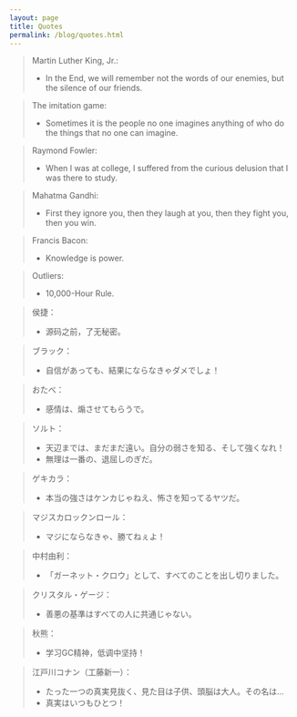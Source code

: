 ```yaml
---
layout: page
title: Quotes
permalink: /blog/quotes.html
---
```


> Martin Luther King, Jr.:<br>
> * In the End, we will remember not the words of our enemies, but the silence of our friends.

> The imitation game:<br>
> * Sometimes it is the people no one imagines anything of who do the things that no one can imagine.

> Raymond Fowler:<br>
> * When I was at college, I suffered from the curious delusion that I was there to study.

> Mahatma Gandhi:<br>
> * First they ignore you, then they laugh at you, then they fight you, then you win.

> Francis Bacon:<br>
> * Knowledge is power.

> Outliers:<br>
> * 10,000-Hour Rule.

> 侯捷：<br>
> * 源码之前，了无秘密。

> ブラック：<br>
> * 自信があっても、結果にならなきゃダメでしょ！

> おたべ：<br>
> * 感情は、煽させてもらうで。

> ソルト：<br>
> * 天辺までは、まだまだ遠い。自分の弱さを知る、そして強くなれ！
> * 無理は一番の、退屈しのぎだ。

> ゲキカラ：<br>
> * 本当の強さはケンカじゃねえ、怖さを知ってるヤツだ。

> マジスカロックンロール：<br>
> * マジにならなきゃ、勝てねぇよ！

> 中村由利：<br>
> * 「ガーネット・クロウ」として、すべてのことを出し切りました。

> クリスタル・ゲージ：<br>
> * 善悪の基準はすべての人に共通じゃない。

> 秋熊：<br>
> * 学习GC精神，低调中坚持！

> 江戸川コナン（工藤新一）：<br>
> * たった一つの真実見抜く、見た目は子供、頭脳は大人。その名は…
> * 真実はいつもひとつ！
